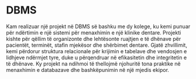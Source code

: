 # DBMS
Kam realizuar një projekt në DBMS së bashku me dy kolege, ku kemi punuar për ndërtimin e një sistemi për menaxhimin e një klinike dentare. Projekti kishte për qëllim të organizonte dhe lehtësonte ruajtjen e të dhënave për pacientët, terminët, stafin mjekësor dhe shërbimet dentare. Gjatë zhvillimit, kemi përdorur struktura relacionale për krijimin e tabelave dhe vendosjen e lidhjeve ndërmjet tyre, duke u përqendruar në efikasitetin dhe integritetin e të dhënave. Ky projekt na ndihmoi të thellojmë njohuritë tona praktike në menaxhimin e databazave dhe bashkëpunimin në një mjedis ekipor. 
